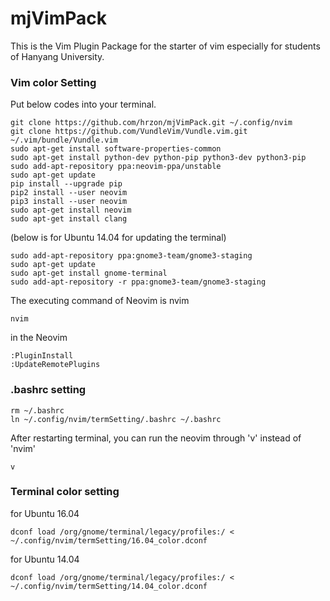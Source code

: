 # mjVimPack

This is the Vim Plugin Package for the starter of vim especially for students of Hanyang University.

### Vim color Setting

Put below codes into your terminal.

<pre><code>git clone https://github.com/hrzon/mjVimPack.git ~/.config/nvim  
git clone https://github.com/VundleVim/Vundle.vim.git ~/.vim/bundle/Vundle.vim 
sudo apt-get install software-properties-common
sudo apt-get install python-dev python-pip python3-dev python3-pip
sudo add-apt-repository ppa:neovim-ppa/unstable
sudo apt-get update
pip install --upgrade pip
pip2 install --user neovim
pip3 install --user neovim
sudo apt-get install neovim
sudo apt-get install clang</code></pre>

(below is for Ubuntu 14.04 for updating the terminal)

<pre><code>sudo add-apt-repository ppa:gnome3-team/gnome3-staging
sudo apt-get update
sudo apt-get install gnome-terminal
sudo add-apt-repository -r ppa:gnome3-team/gnome3-staging</code></pre>

The executing command of Neovim is nvim
<pre><code>nvim</code></pre>
in the Neovim
<pre><code>:PluginInstall
:UpdateRemotePlugins</code></pre>

### .bashrc setting
<pre><code>rm ~/.bashrc
ln ~/.config/nvim/termSetting/.bashrc ~/.bashrc</pre></code>

After restarting terminal, you can run the neovim through 'v' instead of 'nvim'
<pre><code>v</code></pre>

### Terminal color setting
for Ubuntu 16.04
<pre><code>dconf load /org/gnome/terminal/legacy/profiles:/ < ~/.config/nvim/termSetting/16.04_color.dconf</pre></code>

for Ubuntu 14.04
<pre><code>dconf load /org/gnome/terminal/legacy/profiles:/ < ~/.config/nvim/termSetting/14.04_color.dconf</pre></code>

